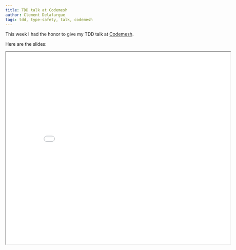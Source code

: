 ```yaml
---
title: TDD talk at Codemesh
author: Clement Delafargue
tags: tdd, type-safety, talk, codemesh
---
```


This week I had the honor to give my TDD talk at
[Codemesh](http://codemesh.io).

Here are the slides:

<iframe width="700" height="600" src="/files/embedder.html#http://clementd-files.cellar-c1.clvrcld.net/blog/type-dd-codemesh.html" allowfullscreen />

The talk was filmed, so the video will be online some day :)
